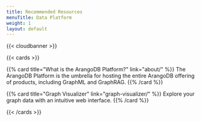 ```yaml
---
title: Recommended Resources
menuTitle: Data Platform
weight: 1
layout: default
---
```

{{< cloudbanner >}}

{{< cards >}}

{{% card title="What is the ArangoDB Platform?" link="about/" %}}
The ArangoDB Platform is the umbrella for hosting the entire ArangoDB offering
of products, including GraphML and GraphRAG.
{{% /card %}}

{{% card title="Graph Visualizer" link="graph-visualizer/" %}}
Explore your graph data with an intuitive web interface.
{{% /card %}}

{{< /cards >}}
